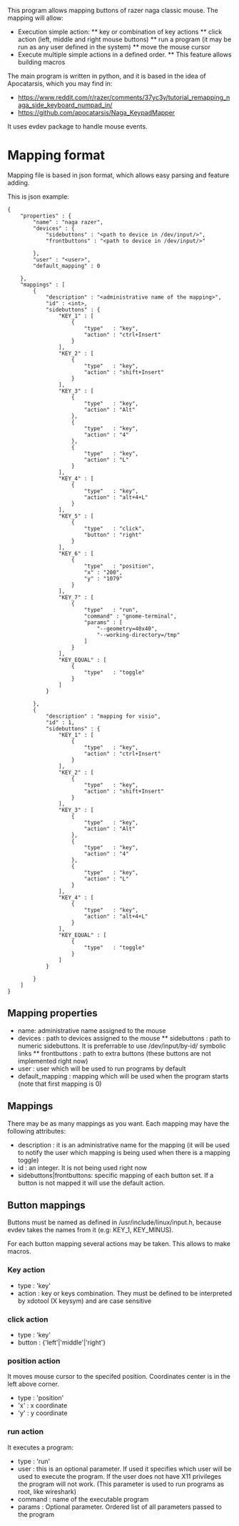 This program allows mapping buttons of razer naga classic mouse. The mapping will allow:
* Execution simple action:
** key or combination of key actions
** click action (left, middle and right mouse buttons)
** run a program (it may be run as any user defined in the system)
** move the mouse cursor
* Execute multiple simple actions in a defined order.
** This feature allows building macros

The main program is written in python, and it is based in the idea of Apocatarsis, which you may find in:
* https://www.reddit.com/r/razer/comments/37yc3y/tutorial_remapping_naga_side_keyboard_numpad_in/
* https://github.com/apocatarsis/Naga_KeypadMapper

It uses evdev package to handle mouse events.

# Mapping format

Mapping file is based in json format, which allows easy parsing and feature adding.

This is json example:
```
{
    "properties" : {
        "name" : "naga razer",
        "devices" : {
            "sidebuttons" : "<path to device in /dev/input/>",
            "frontbuttons" : "<path to device in /dev/input/>"

        },
        "user" : "<user>",
        "default_mapping" : 0

    },
    "mappings" : [
        {
            "description" : "<administrative name of the mapping>",
            "id" : <int>,
            "sidebuttons" : {
                "KEY_1" : [
                    {
                        "type"   : "key",
                        "action" : "ctrl+Insert"
                    }
                ],
                "KEY_2" : [
                    {
                        "type"   : "key",
                        "action" : "shift+Insert"
                    }
                ],
                "KEY_3" : [
                    {
                        "type"   : "key",
                        "action" : "Alt"
                    },
                    {
                        "type"   : "key",
                        "action" : "4"
                    },
                    {
                        "type"   : "key",
                        "action" : "L"
                    }
                ],
                "KEY_4" : [
                    {
                        "type"   : "key",
                        "action" : "alt+4+L"
                    }
                ],
                "KEY_5" : [
                    {
                        "type"   : "click",
                        "button" : "right"
                    }
                ],
                "KEY_6" : [
                    {
                        "type"   : "position",
                        "x" : "200",
                        "y" : "1079"
                    }
                ],
                "KEY_7" : [
                    {
                        "type"   : "run",
                        "command" : "gnome-terminal",
                        "params" : [
                            "--geometry=40x40",
                            "--working-directory=/tmp"
                        ]
                    }
                ],
                "KEY_EQUAL" : [
                    {
                        "type"   : "toggle"
                    }
                ]
            }

        },
        {
            "description" : "mapping for visio",
            "id" : 1,
            "sidebuttons" : {
                "KEY_1" : [
                    {
                        "type"   : "key",
                        "action" : "ctrl+Insert"
                    }
                ],
                "KEY_2" : [
                    {
                        "type"   : "key",
                        "action" : "shift+Insert"
                    }
                ],
                "KEY_3" : [
                    {
                        "type"   : "key",
                        "action" : "Alt"
                    },
                    {
                        "type"   : "key",
                        "action" : "4"
                    },
                    {
                        "type"   : "key",
                        "action" : "L"
                    }
                ],
                "KEY_4" : [
                    {
                        "type"   : "key",
                        "action" : "alt+4+L"
                    }
                ],
                "KEY_EQUAL" : [
                    {
                        "type"   : "toggle"
                    }
                ]
            }

        }
    ]
}
```


## Mapping properties

* name: administrative name assigned to the mouse
* devices : path to devices assigned to the mouse
** sidebuttons : path to numeric sidebuttons. It is preferrable to use /dev/input/by-id/ symbolic links
** frontbuttons : path to extra buttons (these buttons are not implemented right now)
* user : user which will be used to run programs by default
* default_mapping : mapping which will be used when the program starts (note that first mapping is 0)


## Mappings

There may be as many mappings as you want. Each mapping may have the following attributes:

* description : it is an administrative name for the mapping (it will be used to notify the user which mapping is being used when there is a mapping toggle)
* id : an integer. It is not being used right now
* sidebuttons|frontbuttons: specific mapping of each button set. If a button is not mapped it will use the default action.

## Button mappings

Buttons must be named as defined in /usr/include/linux/input.h, because evdev takes the names from it (e.g: KEY_1, KEY_MINUS).

For each button mapping several actions may be taken. This allows to make macros.

### Key action

* type : 'key'
* action : key or keys combination. They must be defined to be interpreted by xdotool (X keysym) and are case sensitive

### click action

* type : 'key'
* button : {'left'|'middle'|'right'}

### position action

It moves mouse cursor to the specifed position. Coordinates center is in the left above corner.

* type : 'position'
* 'x' : x coordinate
* 'y' : y coordinate

### run action

It executes a program:

* type : 'run'
* user : this is an optional parameter. If used it specifies which user will be used to execute the program. If the user does not have X11 privileges the program will not work. (This parameter is used to run programs as root, like wireshark)
* command : name of the executable program
* params : Optional parameter. Ordered list of all parameters passed to the program


